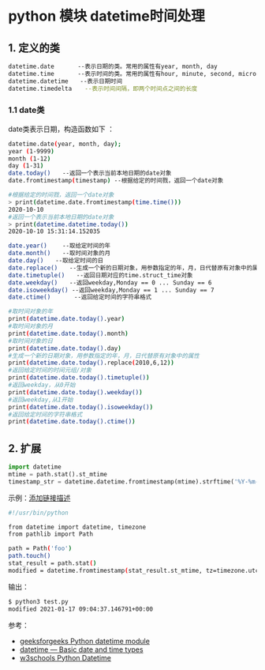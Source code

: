#  python 模块 datetime时间处理

##  1. 定义的类　

```bash
datetime.date　　　　--表示日期的类。常用的属性有year, month, day
datetime.time　　　　--表示时间的类。常用的属性有hour, minute, second, microsecond
datetime.datetime　　--表示日期时间
datetime.timedelta　  --表示时间间隔，即两个时间点之间的长度
```

### 1.1 date类
date类表示日期，构造函数如下 ：

```bash
datetime.date(year, month, day);
year (1-9999)
month (1-12)
day (1-31)
date.today()　　--返回一个表示当前本地日期的date对象
date.fromtimestamp(timestamp) --根据给定的时间戮，返回一个date对象
```

```bash
#根据给定的时间戮，返回一个date对象
> print(datetime.date.fromtimestamp(time.time()))
2020-10-10
#返回一个表示当前本地日期的date对象
> print(datetime.datetime.today())
2020-10-10 15:31:14.152035
```


```bash
date.year() 　　--取给定时间的年
date.month()　　--取时间对象的月
date.day()　　--取给定时间的日
date.replace()　　--生成一个新的日期对象，用参数指定的年，月，日代替原有对象中的属性
date.timetuple()　　--返回日期对应的time.struct_time对象
date.weekday()　　--返回weekday,Monday == 0 ... Sunday == 6
date.isoweekday() --返回weekday,Monday == 1 ... Sunday == 7
date.ctime()　　　　--返回给定时间的字符串格式
```

```bash
#取时间对象的年
print(datetime.date.today().year)
#取时间对象的月
print(datetime.date.today().month)
#取时间对象的日
print(datetime.date.today().day)
#生成一个新的日期对象，用参数指定的年，月，日代替原有对象中的属性
print(datetime.date.today().replace(2010,6,12))
#返回给定时间的时间元组/对象
print(datetime.date.today().timetuple())
#返回weekday，从0开始
print(datetime.date.today().weekday())
#返回weekday,从1开始
print(datetime.date.today().isoweekday())
#返回给定时间的字符串格式
print(datetime.date.today().ctime())
```

## 2. 扩展
```python
import datetime
mtime = path.stat().st_mtime
timestamp_str = datetime.datetime.fromtimestamp(mtime).strftime('%Y-%m-%d-%H:%M')
```
示例：[添加链接描述](https://www.w3schools.com/python/python_datetime.asp)

```bash
#!/usr/bin/python

from datetime import datetime, timezone
from pathlib import Path

path = Path('foo')
path.touch()
stat_result = path.stat()
modified = datetime.fromtimestamp(stat_result.st_mtime, tz=timezone.utc)
```

输出：

```bash
$ python3 test.py 
modified 2021-01-17 09:04:37.146791+00:00
```

参考：

 - [geeksforgeeks Python datetime module](https://www.geeksforgeeks.org/python-datetime-module/)
 - [datetime — Basic date and time types](https://docs.python.org/3/library/datetime.html)
 - [w3schools Python Datetime](https://www.w3schools.com/python/python_datetime.asp)
